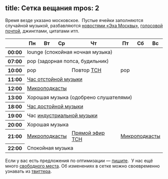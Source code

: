 title: Сетка вещания
mpos: 2
---
Время везде указано московское.  Пустые ячейки заполняются случайной музыкой,
разбавляются [новостями «Эха Москвы»](http://echo.msk.ru/news/), [голосовой
почтой](/voicemail.html), джинглами, цитатами итп.

<table class="sched skel">
  <thead>
    <tr>
      <th/>
      <th>Пн</th>
      <th>Вт</th>
      <th>Ср</th>
      <th>Чт</th>
      <th>Пт</th>
      <th>Сб</th>
      <th>Вс</th>
    </tr>
  </thead>
  <tbody>
    <tr>
      <th>00:00</th>
      <td colspan="7">lounge (спокойная ночная музыка)</td>
    </tr>
    <tr>
      <th>07:00</th>
      <td colspan="7">pop (задорная попса, будильник)</td>
    </tr>
    <tr>
      <th>10:00</th>
      <td colspan="3">pop</td>
      <td>Повтор <a href="news.html">ТСН</a></td>
      <td colspan="3">pop</td>
    </tr>
    <tr>
      <th>11:00</th>
      <td colspan="7"><a href="/programs/shitlist.html">Час отстойной музыки</a></td>
    </tr>
    <tr>
      <th>12:00</th>
      <td colspan="7"><a href="/mcast.html">Микроподкасты</a></td>
    </tr>
    <tr>
      <th>13:00</th>
      <td colspan="7">Хорошая музыка (одобрено слушателями)</td>
    </tr>
    <tr>
      <th>18:00</th>
      <td colspan="7"><a href="/programs/hitlist.html">Час достойной музыки</a></td>
    </tr>
    <tr>
      <th>19:00</th>
      <td colspan="7">Час <a href="http://ru.wikipedia.org/wiki/Индастриал">индустриальной музыки</a></td>
    </tr>
    <tr>
      <th>20:00</th>
      <td colspan="7">Хорошая музыка</td>
    </tr>
    <tr>
      <th>21:00</th>
      <td colspan="3"><a href="/mcast.html">Микроподкасты</a></td>
      <td><a href="/live.html">Прямой эфир</a> <a href="/news.html">ТСН</a></td>
      <td colspan="3"><a href="/mcast.html">Микроподкасты</a></td>
    </tr>
    <tr>
      <th>22:00</th>
      <td colspan="7">Спокойная музыка</td>
    </tr>
  </tbody>
</table>

Если у вас есть предложения по оптимизации — [пишите](/feedback.html).  У нас
ещё много [свободного места](/podcasters.html).  Об изменениях в сетке можно
своевременно узнавать из [твиттера](http://twitter.com/tmradio).

